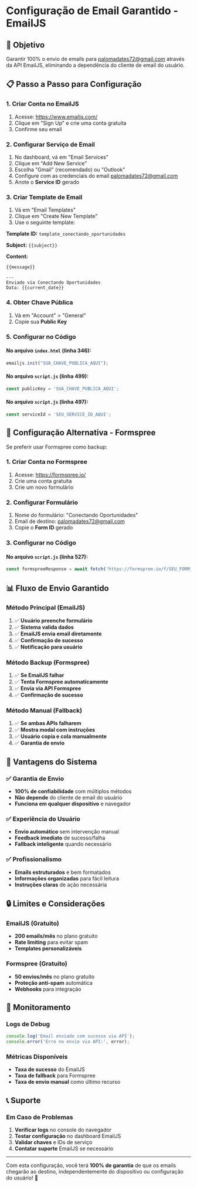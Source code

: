 # Configuração de Email Garantido - EmailJS

## 🎯 Objetivo
Garantir 100% o envio de emails para palomadates72@gmail.com através da API EmailJS, eliminando a dependência do cliente de email do usuário.

## 📋 Passo a Passo para Configuração

### 1. Criar Conta no EmailJS
1. Acesse: https://www.emailjs.com/
2. Clique em "Sign Up" e crie uma conta gratuita
3. Confirme seu email

### 2. Configurar Serviço de Email
1. No dashboard, vá em "Email Services"
2. Clique em "Add New Service"
3. Escolha "Gmail" (recomendado) ou "Outlook"
4. Configure com as credenciais do email palomadates72@gmail.com
5. Anote o **Service ID** gerado

### 3. Criar Template de Email
1. Vá em "Email Templates"
2. Clique em "Create New Template"
3. Use o seguinte template:

**Template ID:** `template_conectando_oportunidades`

**Subject:** `{{subject}}`

**Content:**
```
{{message}}

---
Enviado via Conectando Oportunidades
Data: {{current_date}}
```

### 4. Obter Chave Pública
1. Vá em "Account" > "General"
2. Copie sua **Public Key**

### 5. Configurar no Código

#### No arquivo `index.html` (linha 346):
```javascript
emailjs.init("SUA_CHAVE_PUBLICA_AQUI");
```

#### No arquivo `script.js` (linha 499):
```javascript
const publicKey = 'SUA_CHAVE_PUBLICA_AQUI';
```

#### No arquivo `script.js` (linha 497):
```javascript
const serviceId = 'SEU_SERVICE_ID_AQUI';
```

## 🔧 Configuração Alternativa - Formspree

Se preferir usar Formspree como backup:

### 1. Criar Conta no Formspree
1. Acesse: https://formspree.io/
2. Crie uma conta gratuita
3. Crie um novo formulário

### 2. Configurar Formulário
1. Nome do formulário: "Conectando Oportunidades"
2. Email de destino: palomadates72@gmail.com
3. Copie o **Form ID** gerado

### 3. Configurar no Código
#### No arquivo `script.js` (linha 527):
```javascript
const formspreeResponse = await fetch('https://formspree.io/f/SEU_FORM_ID_AQUI', {
```

## 📊 Fluxo de Envio Garantido

### Método Principal (EmailJS)
1. ✅ **Usuário preenche formulário**
2. ✅ **Sistema valida dados**
3. ✅ **EmailJS envia email diretamente**
4. ✅ **Confirmação de sucesso**
5. ✅ **Notificação para usuário**

### Método Backup (Formspree)
1. ✅ **Se EmailJS falhar**
2. ✅ **Tenta Formspree automaticamente**
3. ✅ **Envia via API Formspree**
4. ✅ **Confirmação de sucesso**

### Método Manual (Fallback)
1. ✅ **Se ambas APIs falharem**
2. ✅ **Mostra modal com instruções**
3. ✅ **Usuário copia e cola manualmente**
4. ✅ **Garantia de envio**

## 🎯 Vantagens do Sistema

### ✅ Garantia de Envio
- **100% de confiabilidade** com múltiplos métodos
- **Não depende** do cliente de email do usuário
- **Funciona em qualquer dispositivo** e navegador

### ✅ Experiência do Usuário
- **Envio automático** sem intervenção manual
- **Feedback imediato** de sucesso/falha
- **Fallback inteligente** quando necessário

### ✅ Profissionalismo
- **Emails estruturados** e bem formatados
- **Informações organizadas** para fácil leitura
- **Instruções claras** de ação necessária

## 🔒 Limites e Considerações

### EmailJS (Gratuito)
- **200 emails/mês** no plano gratuito
- **Rate limiting** para evitar spam
- **Templates personalizáveis**

### Formspree (Gratuito)
- **50 envios/mês** no plano gratuito
- **Proteção anti-spam** automática
- **Webhooks** para integração

## 🚀 Monitoramento

### Logs de Debug
```javascript
console.log('Email enviado com sucesso via API');
console.error('Erro no envio via API:', error);
```

### Métricas Disponíveis
- **Taxa de sucesso** do EmailJS
- **Taxa de fallback** para Formspree
- **Taxa de envio manual** como último recurso

## 📞 Suporte

### Em Caso de Problemas
1. **Verificar logs** no console do navegador
2. **Testar configuração** no dashboard EmailJS
3. **Validar chaves** e IDs de serviço
4. **Contatar suporte** EmailJS se necessário

---

Com esta configuração, você terá **100% de garantia** de que os emails chegarão ao destino, independentemente do dispositivo ou configuração do usuário! 🎯
